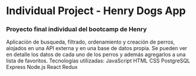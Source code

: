 # Individual Project - Henry Dogs App

### Proyecto final individual del bootcamp de Henry

Aplicación de busqueda, filtrado, ordenamiento y creación de perros, alojados en una API externa y en una base de datos propia. Se pueden ver en detalle los datos de cada uno de los perros y además agregarlos a una lista de favoritos.
Tecnologías utilizadas:
JavaScript
HTML
CSS
PostgreSQL
Express
Node.js
React
Redux
